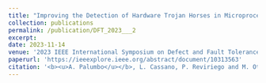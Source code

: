 ```yaml
---
title: "Improving the Detection of Hardware Trojan Horses in Microprocessors via Hamming Codes"
collection: publications
permalink: /publication/DFT_2023___2
excerpt:
date: 2023-11-14
venue: '2023 IEEE International Symposium on Defect and Fault Tolerance in VLSI and Nanotechnology Systems (DFT)'
paperurl: 'https://ieeexplore.ieee.org/abstract/document/10313563'
citation: '<b><u>A. Palumbo</u></b>, L. Cassano, P. Reviriego and M. Ottavi (2023). &quot;Improving the Detection of Hardware Trojan Horses in Microprocessors via Hamming Codes.&quot; <i>2023 IEEE International Symposium on Defect and Fault Tolerance in VLSI and Nanotechnology Systems (DFT)</i>.'
---
```

